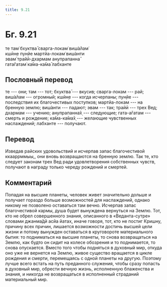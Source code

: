 ```yaml
---
title: 9.21
---
```


# Бг. 9.21
те там̇ бхуктва̄ сварга-локам̇ виш́а̄лам̇<br/>
кшӣн̣е пун̣йе мартйа-локам̇ виш́анти<br/>
эвам̇ трайӣ-дхармам анупрапанна̄<br/>
гата̄гатам̇ ка̄ма-ка̄ма̄ лабханте
## Пословный перевод

те --- они; там --- тот; бхуктва̄ --- вкусив; сварга-локам --- рай;
виш́а̄лам --- огромный; кшӣн̣е --- когда исчерпаны; пун̣йе --- последствия
их благочестивых поступков; мартйа-локам --- на бренную землю; виш́анти
--- падают; эвам --- так; трайӣ --- трех Вед; дхармам --- учению;
анупрапанна̄х̣ --- следующие; гата-а̄гатам --- смерть и рождение;
ка̄ма-ка̄ма̄х̣ --- желающие чувственных наслаждений; лабханте --- получают.

## Перевод

Изведав райских удовольствий и исчерпав запас благочестивой ккааррммыы,,
они вновь возвращаются на бренную землю. Так те, кто следует законам
трех Вед ради удовлетворения собственных чувств, получают в награду
только череду рождений и смертей.

## Комментарий

Попадая на высшие планеты, человек живет значительно дольше и получает
гораздо больше возможностей для наслаждений, однако никому не позволено
оставаться там вечно. Исчерпав запас благочестивой кармы, душа будет
вынуждена вернуться на Землю. Тот, кто не обрел совершенного знания,
описанного в «Веданта-сутре» словами джанма̄дй асйа йатах̣, иначе говоря,
тот, кто не постиг Кришну, причину всех причин, лишается возможности
достичь высшей цели жизни и потому вынужден оставаться в круговороте
материального бытия: то подниматься на высшие планеты, то снова
возвращаться на Землю, как будто он сидит на колесе обозрения и то
поднимается, то снова опускается. Вместо того чтобы подняться в духовный
мир, откуда оно уже не вернется на Землю, живое существо вращается в
цикле рождения и смерти, перемещаясь с одной планеты на другую. Поэтому
лучше всего встать на путь преданного служения, чтобы сразу попасть в
духовный мир, обрести вечную жизнь, исполненную блаженства и знания, и
никогда не возвращаться в исполненный страданий материальный мир.
